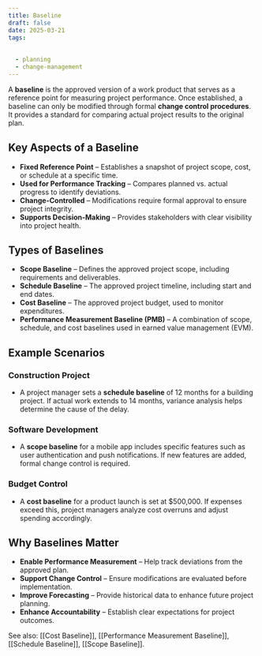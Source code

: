 ```yaml
---
title: Baseline
draft: false
date: 2025-03-21
tags:
  
  
  - planning
  - change-management
---
```


A **baseline** is the approved version of a work product that serves as a reference point for measuring project performance. Once established, a baseline can only be modified through formal **change control procedures**. It provides a standard for comparing actual project results to the original plan.

## Key Aspects of a Baseline
- **Fixed Reference Point** – Establishes a snapshot of project scope, cost, or schedule at a specific time.
- **Used for Performance Tracking** – Compares planned vs. actual progress to identify deviations.
- **Change-Controlled** – Modifications require formal approval to ensure project integrity.
- **Supports Decision-Making** – Provides stakeholders with clear visibility into project health.

## Types of Baselines
- **Scope Baseline** – Defines the approved project scope, including requirements and deliverables.
- **Schedule Baseline** – The approved project timeline, including start and end dates.
- **Cost Baseline** – The approved project budget, used to monitor expenditures.
- **Performance Measurement Baseline (PMB)** – A combination of scope, schedule, and cost baselines used in earned value management (EVM).

## Example Scenarios

### **Construction Project**
- A project manager sets a **schedule baseline** of 12 months for a building project. If actual work extends to 14 months, variance analysis helps determine the cause of the delay.

### **Software Development**
- A **scope baseline** for a mobile app includes specific features such as user authentication and push notifications. If new features are added, formal change control is required.

### **Budget Control**
- A **cost baseline** for a product launch is set at $500,000. If expenses exceed this, project managers analyze cost overruns and adjust spending accordingly.

## Why Baselines Matter
- **Enable Performance Measurement** – Help track deviations from the approved plan.
- **Support Change Control** – Ensure modifications are evaluated before implementation.
- **Improve Forecasting** – Provide historical data to enhance future project planning.
- **Enhance Accountability** – Establish clear expectations for project outcomes.

See also: [[Cost Baseline]], [[Performance Measurement Baseline]], [[Schedule Baseline]], [[Scope Baseline]].
